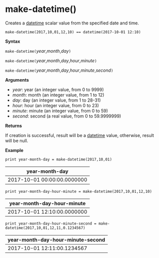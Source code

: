 # make-datetime()

Creates a [datetime](./scalar-data-types/datetime.md) scalar value from the specified date and time.

    make-datetime(2017,10,01,12,10) == datetime(2017-10-01 12:10)

**Syntax**

`make-datetime(`*year*,*month*,*day*`)`

`make-datetime(`*year*,*month*,*day*,*hour*,*minute*`)`

`make-datetime(`*year*,*month*,*day*,*hour*,*minute*,*second*`)`

**Arguments**

* *year*: year (an integer value, from 0 to 9999)
* *month*: month (an integer value, from 1 to 12)
* *day*: day (an integer value, from 1 to 28-31)
* *hour*: hour (an integer value, from 0 to 23)
* *minute*: minute (an integer value, from 0 to 59)
* *second*: second (a real value, from 0 to 59.9999999)

**Returns**

If creation is successful, result will be a [datetime](./scalar-data-types/datetime.md) value, otherwise, result will be null.
 
**Example**

<!-- csl -->
```
print year-month-day = make-datetime(2017,10,01)
```

|year-month-day|
|---|
|2017-10-01 00:00:00.0000000|




<!-- csl -->
```
print year-month-day-hour-minute = make-datetime(2017,10,01,12,10)
```

|year-month-day-hour-minute|
|---|
|2017-10-01 12:10:00.0000000|




<!-- csl -->
```
print year-month-day-hour-minute-second = make-datetime(2017,10,01,12,11,0.1234567)
```

|year-month-day-hour-minute-second|
|---|
|2017-10-01 12:11:00.1234567|


